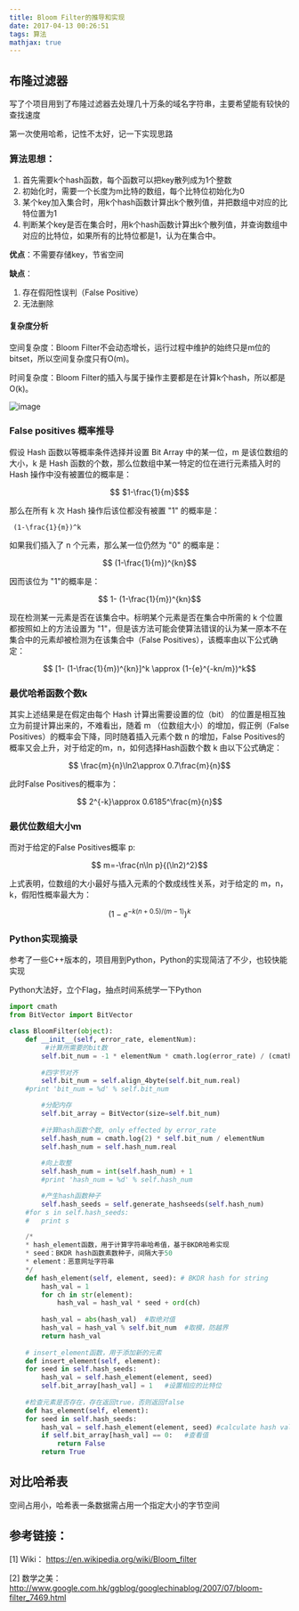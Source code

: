 ```yaml
---
title: Bloom Filter的推导和实现
date: 2017-04-13 00:26:51
tags: 算法
mathjax: true
---
```

## 布隆过滤器
写了个项目用到了布隆过滤器去处理几十万条的域名字符串，主要希望能有较快的查找速度

第一次使用哈希，记性不太好，记一下实现思路

### 算法思想：
1. 首先需要k个hash函数，每个函数可以把key散列成为1个整数
2. 初始化时，需要一个长度为m比特的数组，每个比特位初始化为0
3. 某个key加入集合时，用k个hash函数计算出k个散列值，并把数组中对应的比特位置为1
4. 判断某个key是否在集合时，用k个hash函数计算出k个散列值，并查询数组中对应的比特位，如果所有的比特位都是1，认为在集合中。

**优点**：不需要存储key，节省空间

**缺点**：
1. 存在假阳性误判（False Positive）
2. 无法删除

#### 复杂度分析
空间复杂度：Bloom Filter不会动态增长，运行过程中维护的始终只是m位的bitset，所以空间复杂度只有O(m)。

时间复杂度：Bloom Filter的插入与属于操作主要都是在计算k个hash，所以都是O(k)。

![image](http://blog-1252932770.cosgz.myqcloud.com/BloomFilter/BloomFilter.png)


### False positives 概率推导

假设 Hash 函数以等概率条件选择并设置 Bit Array 中的某一位，m 是该位数组的大小，k 是 Hash 函数的个数，那么位数组中某一特定的位在进行元素插入时的 Hash 操作中没有被置位的概率是：

```math
 $1-\frac{1}{m}$
```

那么在所有 k 次 Hash 操作后该位都没有被置 "1" 的概率是：
```
 (1-\frac{1}{m})^k
```

如果我们插入了 n 个元素，那么某一位仍然为 "0" 的概率是：
```math
 (1-\frac{1}{m})^{kn}
```

因而该位为 "1"的概率是：
```math
 1- (1-\frac{1}{m})^{kn}
```

现在检测某一元素是否在该集合中。标明某个元素是否在集合中所需的 k 个位置都按照如上的方法设置为 "1"，但是该方法可能会使算法错误的认为某一原本不在集合中的元素却被检测为在该集合中（False Positives），该概率由以下公式确定：
```math
 [1- (1-\frac{1}{m})^{kn}]^k \approx (1-{e}^{-kn/m})^k
```

### 最优哈希函数个数k
其实上述结果是在假定由每个 Hash 计算出需要设置的位（bit） 的位置是相互独立为前提计算出来的，不难看出，随着 m （位数组大小）的增加，假正例（False Positives）的概率会下降，同时随着插入元素个数 n 的增加，False Positives的概率又会上升，对于给定的m，n，如何选择Hash函数个数 k 由以下公式确定：

```math
 \frac{m}{n}\ln2\approx 0.7\frac{m}{n}
```
此时False Positives的概率为：
```math
 2^{-k}\approx 0.6185^\frac{m}{n}
```

### 最优位数组大小m
而对于给定的False Positives概率 p:
```math
 m=-\frac{n\ln p}{(\ln2)^2}
```

上式表明，位数组的大小最好与插入元素的个数成线性关系，对于给定的 m，n，k，假阳性概率最大为：

```math
(1-{e}^{-k(n+0.5)/(m-1)})^k
```

### Python实现摘录
参考了一些C++版本的，项目用到Python，Python的实现简洁了不少，也较快能实现

Python大法好，立个Flag，抽点时间系统学一下Python
```python
import cmath
from BitVector import BitVector

class BloomFilter(object):
    def __init__(self, error_rate, elementNum):
         #计算所需要的bit数
        self.bit_num = -1 * elementNum * cmath.log(error_rate) / (cmath.log(2.0))
        
        #四字节对齐
        self.bit_num = self.align_4byte(self.bit_num.real)
	#print 'bit_num = %d' % self.bit_num        

        #分配内存
        self.bit_array = BitVector(size=self.bit_num)
        
        #计算hash函数个数, only effected by error_rate
        self.hash_num = cmath.log(2) * self.bit_num / elementNum
        self.hash_num = self.hash_num.real
        
        #向上取整
        self.hash_num = int(self.hash_num) + 1
        #print 'hash_num = %d' % self.hash_num

        #产生hash函数种子
        self.hash_seeds = self.generate_hashseeds(self.hash_num)
	#for s in self.hash_seeds:
	#	print s

    /* 
    * hash_element函数，用于计算字符串哈希值，基于BKDR哈希实现
    * seed：BKDR hash函数素数种子，间隔大于50
    * element：恶意网址字符串
    */
    def hash_element(self, element, seed): # BKDR hash for string
        hash_val = 1  
        for ch in str(element):
            hash_val = hash_val * seed + ord(ch)
    
        hash_val = abs(hash_val)  #取绝对值
        hash_val = hash_val % self.bit_num  #取模，防越界
        return hash_val
        
    # insert_element函数，用于添加新的元素
    def insert_element(self, element):
    for seed in self.hash_seeds:
        hash_val = self.hash_element(element, seed)
        self.bit_array[hash_val] = 1   #设置相应的比特位
    
    #检查元素是否存在，存在返回true，否则返回false
    def has_element(self, element):
    for seed in self.hash_seeds:
        hash_val = self.hash_element(element, seed) #calculate hash value    
        if self.bit_array[hash_val] == 0:   #查看值
            return False
        return True

```



## 对比哈希表
空间占用小，哈希表一条数据需占用一个指定大小的字节空间

## 参考链接：

[1] Wiki： https://en.wikipedia.org/wiki/Bloom_filter

[2] 数学之美：http://www.google.com.hk/ggblog/googlechinablog/2007/07/bloom-filter_7469.html